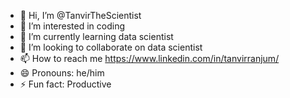 - 👋 Hi, I’m @TanvirTheScientist
- 👀 I’m interested in coding
- 🌱 I’m currently learning data scientist
- 💞️ I’m looking to collaborate on data scientist
- 📫 How to reach me https://www.linkedin.com/in/tanvirranjum/
- 😄 Pronouns: he/him
- ⚡ Fun fact: Productive

<!---
TanvirTheScientist/TanvirTheScientist is a ✨ special ✨ repository because its `README.md` (this file) appears on your GitHub profile.
You can click the Preview link to take a look at your changes.
--->
